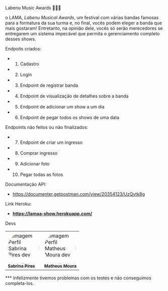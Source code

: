 Labenu Music Awards 🎵🎤🎸

o LAMA, *Labenu Musical Awards*, um festival com várias bandas famosas para a formatura da sua turma e, no final, vocês podem eleger a banda que mais gostaram! Entretanto, na opinião dele, vocês só serão merecedores se entregarem um sistema impecável que permita o gerenciamento completo desses shows.

Endpoits criados:

- 1. Cadastro

- 2. Login

- 3. Endpoint de registrar banda

- 4. Endpoint de visualização de detalhes sobre a banda
 
- 5. Endpoint de adicionar um show a um dia

- 6. Endpoint de pegar todos os shows de uma data


Endpoints não feitos ou não finalizados:

- 7. Endpoint de criar um ingresso

- 8. Comprar ingresso

- 9.  Adicionar foto

- 10. Pegar todas as fotos

Documentação API:

- https://documenter.getpostman.com/view/20354123/UzQvtk8g


Link Heroku:
- **https://lamaa-show.herokuapp.com/**

Devs

<table>
 
 <td> <a href="https://github.com/sabrinapiress"><img style="border-radius:50%;" src="https://avatars.githubusercontent.com/u/99099328?v=4" width="100ox;" alt="imagem Perfil Sabrina Pires dev"/><br/><sub><b>Sabrina Pires</b></sub></a><br/>
<td> <a href="https://github.com/Mouramattheus"><img style="border-radius:50%;" src="https://avatars.githubusercontent.com/u/61365431?v=4" width="100ox;" alt="imagem Perfil Matheus Moura dev"/><br/><sub><b>Matheus Moura</b></sub></a><br/>


</table>



*** Infelizmente tivemos problemas com os testes e não conseguimos completa-los. 
